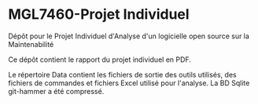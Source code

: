 # MGL7460-Projet Individuel
Dépôt pour le Projet Individuel d'Analyse d'un logicielle open source sur la Maintenabilité

Ce dépôt contient le rapport du projet individuel en PDF.

Le répertoire Data contient les fichiers de sortie des outils utilisés, des fichiers de commandes et fichiers Excel utilisé pour l'analyse. La BD Sqlite git-hammer a été compressé.

